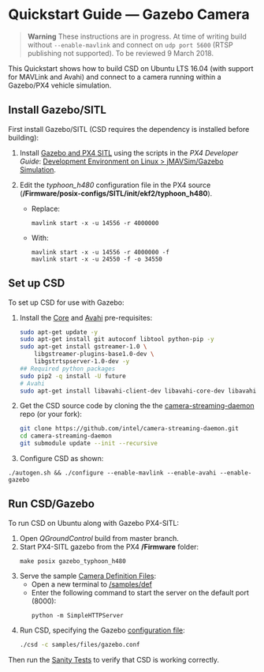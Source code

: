 # Quickstart Guide — Gazebo Camera

> **Warning** These instructions are in progress. At time of writing build without `--enable-mavlink` and connect on `udp port 5600` (RTSP publishing not supported). To be reviewed 9 March 2018. 

This Quickstart shows how to build CSD on Ubuntu LTS 16.04 (with support for MAVLink and Avahi) and connect to a camera running within a Gazebo/PX4 vehicle simulation. 


## Install Gazebo/SITL

First install Gazebo/SITL (CSD requires the dependency is installed before building):

1. Install [Gazebo and PX4 SITL](#gazebo_deps) using the scripts in the *PX4 Developer Guide*: [Development Environment on Linux > jMAVSim/Gazebo Simulation](https://dev.px4.io/en/setup/dev_env_linux.html#jmavsimgazebo-simulation).

1. Edit the *typhoon_h480* configuration file in the PX4 source (**/Firmware/posix-configs/SITL/init/ekf2/typhoon_h480**).
   * Replace:
     ```
     mavlink start -x -u 14556 -r 4000000
     ```
   * With:
     ```
     mavlink start -x -u 14556 -r 4000000 -f
     mavlink start -x -u 24550 -f -o 34550
     ```
     

## Set up CSD

To set up CSD for use with Gazebo:

1. Install the [Core](#core_deps) and [Avahi](#avahi_deps) pre-requisites:
   ```sh
   sudo apt-get update -y
   sudo apt-get install git autoconf libtool python-pip -y
   sudo apt-get install gstreamer-1.0 \
       libgstreamer-plugins-base1.0-dev \
       libgstrtspserver-1.0-dev -y
   ## Required python packages
   sudo pip2 -q install -U future
   # Avahi
   sudo apt-get install libavahi-client-dev libavahi-core-dev libavahi-glib-dev -y
   ```
1. Get the CSD source code by cloning the the [camera-streaming-daemon](https://github.com/intel/camera-streaming-daemon) repo (or your fork):
   ```sh
   git clone https://github.com/intel/camera-streaming-daemon.git
   cd camera-streaming-daemon
   git submodule update --init --recursive
   ```
1. Configure CSD as shown:
```
./autogen.sh && ./configure --enable-mavlink --enable-avahi --enable-gazebo
```

## Run CSD/Gazebo

To run CSD on Ubuntu along with Gazebo PX4-SITL:
 
1. Open *QGroundControl* build from master branch.
1. Start PX4-SITL gazebo from the PX4 **/Firmware** folder:
   ```
   make posix gazebo_typhoon_h480
   ```
1. Serve the sample [Camera Definition Files](../guide/camera_definition_file.md):
   * Open a new terminal to [/samples/def](https://github.com/intel/camera-streaming-daemon/tree/master/samples/def)
   * Enter the following command to start the server on the default port (8000):
     ```
     python -m SimpleHTTPServer
     ```
1. Run CSD, specifying the Gazebo [configuration file](../getting_started/building_installation.md#configuration-file-runtime):
   ```sh
   ./csd -c samples/files/gazebo.conf
   ```

Then run the [Sanity Tests](../test/sanity_tests.md) to verify that CSD is working correctly.